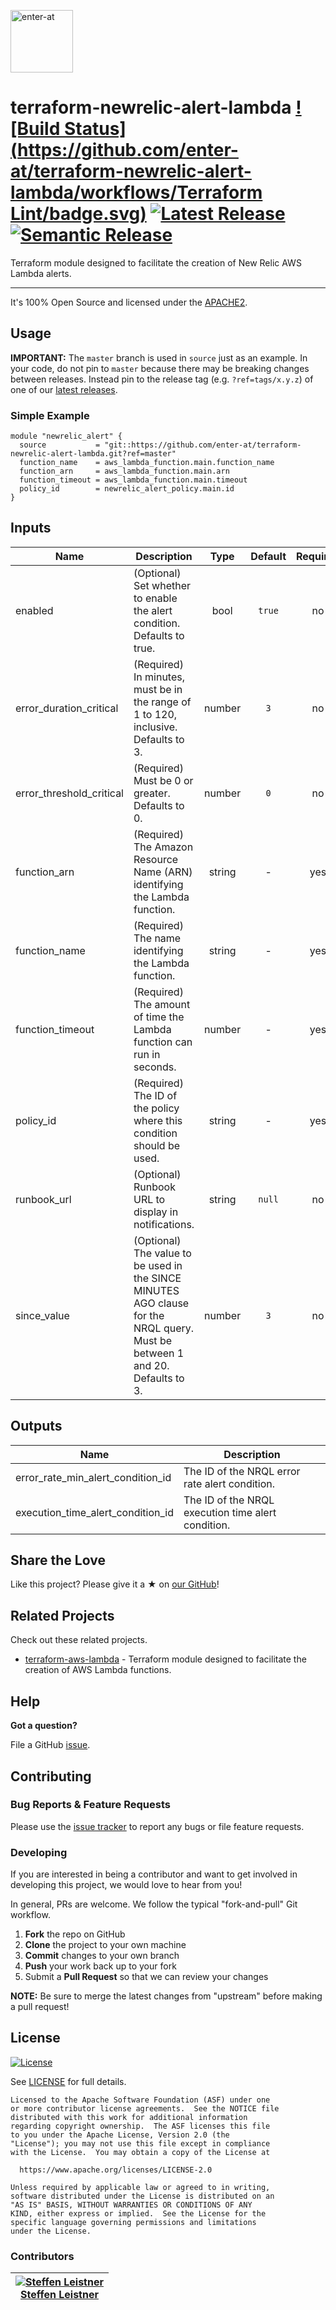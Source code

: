 <!--

  ** DO NOT EDIT THIS FILE
  **
  ** This file was automatically generated by the `build-harness`.
  ** 1) Make all changes to `README.yaml`
  ** 2) Run `make init` (you only need to do this once)
  ** 3) Run`make readme` to rebuild this file.
  **

  -->

[<img src="https://res.cloudinary.com/enter-at/image/upload/v1576145406/static/logo-svg.svg" alt="enter-at" width="100">][website]

# terraform-newrelic-alert-lambda [![Build Status](https://github.com/enter-at/terraform-newrelic-alert-lambda/workflows/Terraform Lint/badge.svg)](https://github.com/enter-at/terraform-newrelic-alert-lambda/actions) [![Latest Release](https://img.shields.io/github/release/enter-at/terraform-newrelic-alert-lambda.svg)](https://github.com/enter-at/terraform-newrelic-alert-lambda/releases/latest) [![Semantic Release](https://img.shields.io/badge/%20%20%F0%9F%93%A6%F0%9F%9A%80-semantic--release-e10079.svg)](https://github.com/semantic-release/semantic-release)


Terraform module designed to facilitate the creation of New Relic AWS Lambda alerts.


---


It's 100% Open Source and licensed under the [APACHE2](LICENSE).





## Usage


**IMPORTANT:** The `master` branch is used in `source` just as an example. In your code, do not pin to `master` because there may be breaking changes between releases.
Instead pin to the release tag (e.g. `?ref=tags/x.y.z`) of one of our [latest releases](https://github.com/enter-at/terraform-newrelic-alert-lambda/releases).


### Simple Example

```hcl
module "newrelic_alert" {
  source           = "git::https://github.com/enter-at/terraform-newrelic-alert-lambda.git?ref=master"
  function_name    = aws_lambda_function.main.function_name
  function_arn     = aws_lambda_function.main.arn
  function_timeout = aws_lambda_function.main.timeout
  policy_id        = newrelic_alert_policy.main.id
}
```






## Inputs

| Name | Description | Type | Default | Required |
|------|-------------|:----:|:-----:|:-----:|
| enabled | (Optional) Set whether to enable the alert condition. Defaults to true. | bool | `true` | no |
| error_duration_critical | (Required) In minutes, must be in the range of 1 to 120, inclusive. Defaults to 3. | number | `3` | no |
| error_threshold_critical | (Required) Must be 0 or greater. Defaults to 0. | number | `0` | no |
| function_arn | (Required) The Amazon Resource Name (ARN) identifying the Lambda function. | string | - | yes |
| function_name | (Required) The name identifying the Lambda function. | string | - | yes |
| function_timeout | (Required) The amount of time the Lambda function can run in seconds. | number | - | yes |
| policy_id | (Required) The ID of the policy where this condition should be used. | string | - | yes |
| runbook_url | (Optional) Runbook URL to display in notifications. | string | `null` | no |
| since_value | (Optional) The value to be used in the SINCE <X> MINUTES AGO clause for the NRQL query. Must be between 1 and 20. Defaults to 3. | number | `3` | no |

## Outputs

| Name | Description |
|------|-------------|
| error_rate_min_alert_condition_id | The ID of the NRQL error rate alert condition. |
| execution_time_alert_condition_id | The ID of the NRQL execution time alert condition. |




## Share the Love

Like this project? 
Please give it a ★ on [our GitHub](https://github.com/enter-at/terraform-newrelic-alert-lambda)!


## Related Projects

Check out these related projects.

- [terraform-aws-lambda](https://github.com/enter-at/terraform-aws-lambda) - Terraform module designed to facilitate the creation of AWS Lambda functions.



## Help

**Got a question?**

File a GitHub [issue](https://github.com/enter-at/terraform-newrelic-alert-lambda/issues).

## Contributing

### Bug Reports & Feature Requests

Please use the [issue tracker](https://github.com/enter-at/terraform-newrelic-alert-lambda/issues) to report any bugs or file feature requests.

### Developing

If you are interested in being a contributor and want to get involved in developing this project, we would love to hear from you!

In general, PRs are welcome. We follow the typical "fork-and-pull" Git workflow.

 1. **Fork** the repo on GitHub
 2. **Clone** the project to your own machine
 3. **Commit** changes to your own branch
 4. **Push** your work back up to your fork
 5. Submit a **Pull Request** so that we can review your changes

**NOTE:** Be sure to merge the latest changes from "upstream" before making a pull request!





## License

[![License](https://img.shields.io/badge/License-Apache%202.0-blue.svg)](https://opensource.org/licenses/Apache-2.0)

See [LICENSE](LICENSE) for full details.

    Licensed to the Apache Software Foundation (ASF) under one
    or more contributor license agreements.  See the NOTICE file
    distributed with this work for additional information
    regarding copyright ownership.  The ASF licenses this file
    to you under the Apache License, Version 2.0 (the
    "License"); you may not use this file except in compliance
    with the License.  You may obtain a copy of the License at

      https://www.apache.org/licenses/LICENSE-2.0

    Unless required by applicable law or agreed to in writing,
    software distributed under the License is distributed on an
    "AS IS" BASIS, WITHOUT WARRANTIES OR CONDITIONS OF ANY
    KIND, either express or implied.  See the License for the
    specific language governing permissions and limitations
    under the License.




### Contributors

|  [![Steffen Leistner][sleistner_avatar]][sleistner_homepage]<br/>[Steffen Leistner][sleistner_homepage] |
|---|

  [sleistner_homepage]: https://github.com/sleistner
  [sleistner_avatar]: https://res.cloudinary.com/enter-at/image/fetch/w_100,h_100,c_thumb/https://github.com/sleistner.png



  [website]: https://github.com/enter-at
